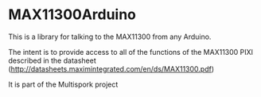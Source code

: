 # MAX11300Arduino
This is a library for talking to the MAX11300 from any Arduino. 

The intent is to provide access to all of the functions of the MAX11300 PIXI described in the datasheet (http://datasheets.maximintegrated.com/en/ds/MAX11300.pdf)

It is part of the Multispork project 
